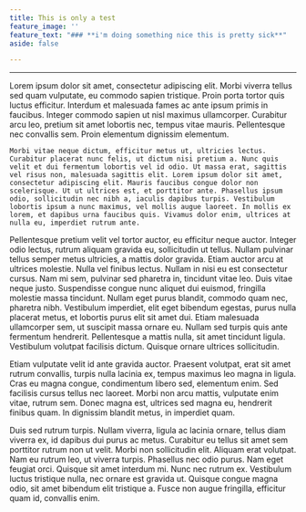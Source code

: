 ```yaml
---
title: This is only a test
feature_image: ''
feature_text: "### **i'm doing something nice this is pretty sick**"
aside: false

---
```

***

Lorem ipsum dolor sit amet, consectetur adipiscing elit. Morbi viverra tellus sed quam vulputate, eu commodo sapien tristique. Proin porta tortor quis luctus efficitur. Interdum et malesuada fames ac ante ipsum primis in faucibus. Integer commodo sapien ut nisl maximus ullamcorper. Curabitur arcu leo, pretium sit amet lobortis nec, tempus vitae mauris. Pellentesque nec convallis sem. Proin elementum dignissim elementum.

    Morbi vitae neque dictum, efficitur metus ut, ultricies lectus. Curabitur placerat nunc felis, ut dictum nisi pretium a. Nunc quis velit et dui fermentum lobortis vel id odio. Ut massa erat, sagittis vel risus non, malesuada sagittis elit. Lorem ipsum dolor sit amet, consectetur adipiscing elit. Mauris faucibus congue dolor non scelerisque. Ut ut ultrices est, et porttitor ante. Phasellus ipsum odio, sollicitudin nec nibh a, iaculis dapibus turpis. Vestibulum lobortis ipsum a nunc maximus, vel mollis augue laoreet. In mollis ex lorem, et dapibus urna faucibus quis. Vivamus dolor enim, ultrices at nulla eu, imperdiet rutrum ante.

Pellentesque pretium velit vel tortor auctor, eu efficitur neque auctor. Integer odio lectus, rutrum aliquam gravida eu, sollicitudin ut tellus. Nullam pulvinar tellus semper metus ultricies, a mattis dolor gravida. Etiam auctor arcu at ultrices molestie. Nulla vel finibus lectus. Nullam in nisi eu est consectetur cursus. Nam mi sem, pulvinar sed pharetra in, tincidunt vitae leo. Duis vitae neque justo. Suspendisse congue nunc aliquet dui euismod, fringilla molestie massa tincidunt. Nullam eget purus blandit, commodo quam nec, pharetra nibh. Vestibulum imperdiet, elit eget bibendum egestas, purus nulla placerat metus, et lobortis purus elit sit amet dui. Etiam malesuada ullamcorper sem, ut suscipit massa ornare eu. Nullam sed turpis quis ante fermentum hendrerit. Pellentesque a mattis nulla, sit amet tincidunt ligula. Vestibulum volutpat facilisis dictum. Quisque ornare ultrices sollicitudin.

Etiam vulputate velit id ante gravida auctor. Praesent volutpat, erat sit amet rutrum convallis, turpis nulla lacinia ex, tempus maximus leo magna in ligula. Cras eu magna congue, condimentum libero sed, elementum enim. Sed facilisis cursus tellus nec laoreet. Morbi non arcu mattis, vulputate enim vitae, rutrum sem. Donec magna est, ultrices sed magna eu, hendrerit finibus quam. In dignissim blandit metus, in imperdiet quam.

Duis sed rutrum turpis. Nullam viverra, ligula ac lacinia ornare, tellus diam viverra ex, id dapibus dui purus ac metus. Curabitur eu tellus sit amet sem porttitor rutrum non ut velit. Morbi non sollicitudin elit. Aliquam erat volutpat. Nam eu rutrum leo, ut viverra turpis. Phasellus nec odio purus. Nam eget feugiat orci. Quisque sit amet interdum mi. Nunc nec rutrum ex. Vestibulum luctus tristique nulla, nec ornare est gravida ut. Quisque congue magna odio, sit amet bibendum elit tristique a. Fusce non augue fringilla, efficitur quam id, convallis enim.